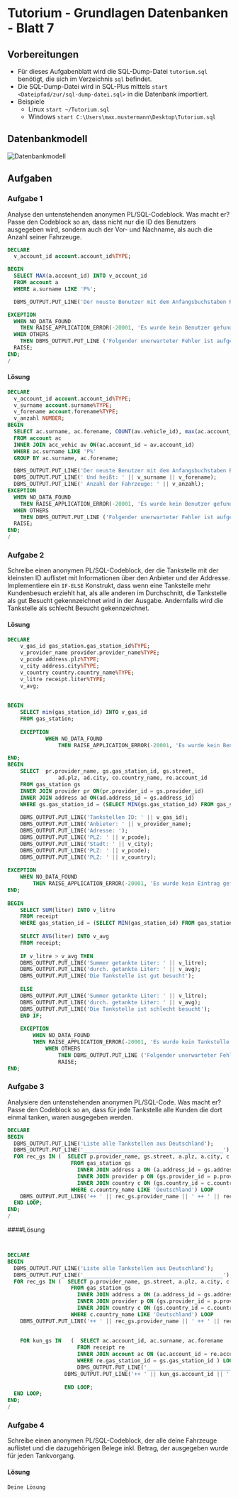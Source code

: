 # Tutorium - Grundlagen Datenbanken - Blatt 7

## Vorbereitungen
* Für dieses Aufgabenblatt wird die SQL-Dump-Datei `tutorium.sql` benötigt, die sich im Verzeichnis `sql` befindet.
* Die SQL-Dump-Datei wird in SQL-Plus mittels `start <Dateipfad/zur/sql-dump-datei.sql>` in die Datenbank importiert.
* Beispiele
  * Linux `start ~/Tutorium.sql`
  * Windows `start C:\Users\max.mustermann\Desktop\Tutorium.sql`

## Datenbankmodell
![Datenbankmodell](./img/datamodler_schema.png)

## Aufgaben

### Aufgabe 1

Analyse den untenstehenden anonymen PL/SQL-Codeblock. Was macht er?
Passe den Codeblock so an, dass nicht nur die ID des Benutzers ausgegeben wird, sondern auch der Vor- und Nachname, als auch die Anzahl seiner Fahrzeuge.

```sql
DECLARE
  v_account_id account.account_id%TYPE;

BEGIN
  SELECT MAX(a.account_id) INTO v_account_id
  FROM account a
  WHERE a.surname LIKE 'P%';

  DBMS_OUTPUT.PUT_LINE('Der neuste Benutzer mit dem Anfangsbuchstaben P im Nachnamen hat die ID ' || v_account_id);

EXCEPTION
  WHEN NO_DATA_FOUND
    THEN RAISE_APPLICATION_ERROR(-20001, 'Es wurde kein Benutzer gefunden');
  WHEN OTHERS
    THEN DBMS_OUTPUT.PUT_LINE ('Folgender unerwarteter Fehler ist aufgetreten: ');
  RAISE;
END;
/
```

#### Lösung
```sql
DECLARE
  v_account_id account.account_id%TYPE;
  v_surname account.surname%TYPE;
  v_forename account.forename%TYPE;
  v_anzahl NUMBER;
BEGIN
  SELECT ac.surname, ac.forename, COUNT(av.vehicle_id), max(ac.account_id) INTO v_account_id, v_surname, v_forename, v_anzahl
  FROM account ac
  INNER JOIN acc_vehic av ON(ac.account_id = av.account_id)
  WHERE ac.surname LIKE 'P%'
  GROUP BY ac.surname, ac.forename;

  DBMS_OUTPUT.PUT_LINE('Der neuste Benutzer mit dem Anfangsbuchstaben P im Nachnamen hat die ID ' || v_account_id);
  DBMS_OUTPUT.PUT_LINE(' Und heißt: ' || v_surname || v_forename);
  DBMS_OUTPUT.PUT_LINE(' Anzahl der Fahrzeuge: ' || v_anzahl);
EXCEPTION
  WHEN NO_DATA_FOUND
    THEN RAISE_APPLICATION_ERROR(-20001, 'Es wurde kein Benutzer gefunden');
  WHEN OTHERS
    THEN DBMS_OUTPUT.PUT_LINE ('Folgender unerwarteter Fehler ist aufgetreten: ');
  RAISE;
END;
/
```

### Aufgabe 2
Schreibe einen anonymen PL/SQL-Codeblock, der die Tankstelle mit der kleinsten ID auflistet mit Informationen über den Anbieter und der Addresse. Implementiere ein `IF-ELSE` Konstrukt, dass wenn eine Tankstelle mehr Kundenbesuch erziehlt hat, als alle anderen im Durchschnitt, die Tankstelle als gut Besucht gekennzeichnet wird in der Ausgabe. Andernfalls wird die Tankstelle als schlecht Besucht gekennzeichnet.

#### Lösung
```sql
DECLARE
	v_gas_id gas_station.gas_station_id%TYPE;
	v_provider_name provider.provider_name%TYPE;
	v_pcode address.plz%TYPE;
	v_city address.city%TYPE;
	v_country country.country_name%TYPE;
	v_litre receipt.liter%TYPE;
	v_avg;
	
	
BEGIN
	SELECT min(gas_station_id) INTO v_gas_id
	FROM gas_station;
	
	EXCEPTION
			WHEN NO_DATA_FOUND
				THEN RAISE_APPLICATION_ERROR(-20001, 'Es wurde kein Benutzer gefunden');

END;	
BEGIN
	SELECT 	pr.provider_name, gs.gas_station_id, gs.street, 
				ad.plz, ad.city, co.country_name, re.account_id
	FROM gas_station gs
	INNER JOIN provider pr ON(pr.provider_id = gs.provider_id)
	INNER JOIN address ad ON(ad.address_id = gs.address_id)
	WHERE gs.gas_station_id = (SELECT MIN(gs.gas_station_id) FROM gas_station);
		
	DBMS_OUTPUT.PUT_LINE('Tankstellen ID: ' || v_gas_id);
	DBMS_OUTPUT.PUT_LINE('Anbieter: ' || v_provider_name);
	DBMS_OUTPUT.PUT_LINE('Adresse: ');
	DBMS_OUTPUT.PUT_LINE('PLZ: ' || v_pcode);
	DBMS_OUTPUT.PUT_LINE('Stadt: ' || v_city);
	DBMS_OUTPUT.PUT_LINE('PLZ: ' || v_pcode);
	DBMS_OUTPUT.PUT_LINE('PLZ: ' || v_country);
	
EXCEPTION
	WHEN NO_DATA_FOUND
	    THEN RAISE_APPLICATION_ERROR(-20001, 'Es wurde kein Eintrag gefunden');
END; 
	
BEGIN
	SELECT SUM(liter) INTO v_litre
	FROM receipt
	WHERE gas_station_id = (SELECT MIN(gas_station_id) FROM gas_station);
		
	SELECT AVG(liter) INTO v_avg
	FROM receipt;
		
	IF v_litre > v_avg THEN 
	DBMS_OUTPUT.PUT_LINE('Summer getankte Liter: ' || v_litre);
	DBMS_OUTPUT.PUT_LINE('durch. getankte Liter: ' || v_avg);
	DBMS_OUTPUT.PUT_LINE('Die Tankstelle ist gut besucht');
	
	ELSE
	DBMS_OUTPUT.PUT_LINE('Summer getankte Liter: ' || v_litre);
	DBMS_OUTPUT.PUT_LINE('durch. getankte Liter: ' || v_avg);
	DBMS_OUTPUT.PUT_LINE('Die Tankstelle ist schlecht besucht');		
	END IF;
		
	EXCEPTION
		WHEN NO_DATA_FOUND
		THEN RAISE_APPLICATION_ERROR(-20001, 'Es wurde kein Tankstelle gefunden');
			WHEN OTHERS
		    	THEN DBMS_OUTPUT.PUT_LINE ('Folgender unerwarteter Fehler ist aufgetreten: ');
		  	  	RAISE;
END;


```

### Aufgabe 3
Analysiere den untenstehenden anonymen PL/SQL-Code. Was macht er?
Passe den Codeblock so an, dass für jede Tankstelle alle Kunden die dort einmal tanken, waren ausgegeben werden.

```sql
DECLARE
BEGIN
  DBMS_OUTPUT.PUT_LINE('Liste alle Tankstellen aus Deutschland');
  DBMS_OUTPUT.PUT_LINE('____________________________________________');
  FOR rec_gs IN (  SELECT p.provider_name, gs.street, a.plz, a.city, c.country_name
                    FROM gas_station gs
                      INNER JOIN address a ON (a.address_id = gs.address_id)
                      INNER JOIN provider p ON (gs.provider_id = p.provider_id)
                      INNER JOIN country c ON (gs.country_id = c.country_id)
                    WHERE c.country_name LIKE 'Deutschland') LOOP
    DBMS_OUTPUT.PUT_LINE('++ ' || rec_gs.provider_name || ' ++ ' || rec_gs.street || ' ++ ' || rec_gs.plz || ' ++ ' || rec_gs.city || ' ++ ' || rec_gs.country_name);
  END LOOP;
END;
/
```

####Lösung
```sql


DECLARE
BEGIN
  DBMS_OUTPUT.PUT_LINE('Liste alle Tankstellen aus Deutschland');
  DBMS_OUTPUT.PUT_LINE('____________________________________________');
  FOR rec_gs IN (  SELECT p.provider_name, gs.street, a.plz, a.city, c.country_name
                    FROM gas_station gs
                      INNER JOIN address a ON (a.address_id = gs.address_id)
                      INNER JOIN provider p ON (gs.provider_id = p.provider_id)
                      INNER JOIN country c ON (gs.country_id = c.country_id)
                    WHERE c.country_name LIKE 'Deutschland') LOOP
    DBMS_OUTPUT.PUT_LINE('++ ' || rec_gs.provider_name || ' ++ ' || rec_gs.street || ' ++ ' || rec_gs.plz || ' ++ ' || rec_gs.city || ' ++ ' || rec_gs.country_name);
   
   
    FOR kun_gs IN	(  SELECT ac.account_id, ac.surname, ac.forename
                      FROM receipt re
					  INNER JOIN account ac ON (ac.account_id = re.account_id)
                      WHERE re.gas_station_id = gs.gas_station_id ) LOOP				  
					  DBMS_OUTPUT.PUT_LINE('____________________________________________');
				  DBMS_OUTPUT.PUT_LINE('++ ' || kun_gs.account_id || ' ++ ' || kun_gs.surname || ' ++ ' || kun_gs.forename );
				  
				  END LOOP;
  END LOOP;
END;
/


```

### Aufgabe 4
Schreibe einen anonymen PL/SQL-Codeblock, der alle deine Fahrzeuge auflistet und die dazugehörigen Belege inkl. Betrag, der ausgegeben wurde für jeden Tankvorgang.

#### Lösung
```sql
Deine Lösung
```
